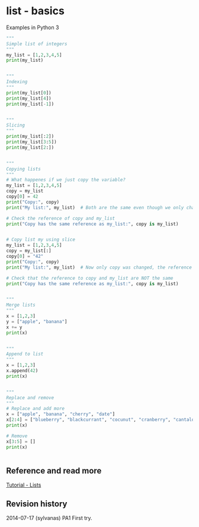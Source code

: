 list - basics
==============================
Examples in Python 3


```python
"""
Simple list of integers
"""
my_list = [1,2,3,4,5]
print(my_list)


"""
Indexing
"""
print(my_list[0])
print(my_list[4])
print(my_list[-1])


"""
Slicing
"""
print(my_list[:2])
print(my_list[3:5])
print(my_list[2:])


"""
Copying lists
"""
# What happenes if we just copy the variable?
my_list = [1,2,3,4,5]
copy = my_list
copy[0] = 42
print("Copy:", copy)     
print("My list:", my_list)  # Both are the same even though we only changed one!

# Check the reference of copy and my_list
print("Copy has the same reference as my_list:", copy is my_list)


# Copy list my using slice
my_list = [1,2,3,4,5]
copy = my_list[:]
copy[0] = "42"
print("Copy:", copy)
print("My list:", my_list)  # Now only copy was changed, the reference was no longer the same

# Check that the reference to copy and my_list are NOT the same
print("Copy has the same reference as my_list:", copy is my_list)


"""
Merge lists
"""
x = [1,2,3]
y = ["apple", "banana"]
x += y
print(x)


"""
Append to list
"""
x = [1,2,3]
x.append(42)
print(x)


"""
Replace and remove
"""
# Replace and add more
x = ["apple", "banana", "cherry", "date"]
x[2:4] = ["blueberry", "blackcurrant", "cocunut", "cranberry", "cantaloupe"]
print(x)

# Remove
x[3:5] = []
print(x)



```


Reference and read more
------------------------------

[Tutorial - Lists](https://docs.python.org/3/tutorial/introduction.html#lists)



Revision history
------------------------------

2014-07-17 (sylvanas) PA1 First try.
